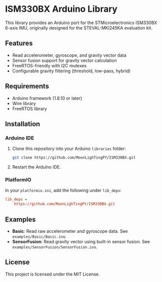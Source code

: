 # ISM330BX Arduino Library

This library provides an Arduino port for the STMicroelectronics ISM330BX 6-axis IMU, originally designed for the STEVAL-MKI245KA evaluation kit.

## Features
- Read accelerometer, gyroscope, and gravity vector data
- Sensor fusion support for gravity vector calculation
- FreeRTOS-friendly with I2C mutexes
- Configurable gravity filtering (threshold, low-pass, hybrid)

## Requirements
- Arduino framework (1.8.10 or later)
- Wire library
- FreeRTOS library

## Installation
### Arduino IDE
1. Clone this repository into your Arduino `libraries` folder:
   ```bash
   git clone https://github.com/MoonLighTingPY/ISM330BX.git
   ```
2. Restart the Arduino IDE.

### PlatformIO
In your `platformio.ini`, add the following under `lib_deps`:
```ini
lib_deps =
    https://github.com/MoonLighTingPY/ISM330BX.git
```


## Examples
- **Basic**: Read raw accelerometer and gyroscope data. See `examples/Basic/Basic.ino`.
- **SensorFusion**: Read gravity vector using built-in sensor fusion. See `examples/SensorFusion/SensorFusion.ino`.

## License
This project is licensed under the MIT License.
